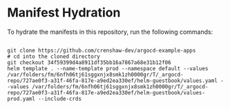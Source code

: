 
# Manifest Hydration

To hydrate the manifests in this repository, run the following commands:

```shell

git clone https://github.com/crenshaw-dev/argocd-example-apps
# cd into the cloned directory
git checkout 34f59399d4a8911df35bb16a7867a68e31b12f06
helm template . --name-template prod --namespace default --values /var/folders/fm/6nfh06tj61sggxnjx8smk1zh0000gr/T/_argocd-repo/727ae0f3-a31f-46fa-817e-a9ed2ea330ef/helm-guestbook/values.yaml --values /var/folders/fm/6nfh06tj61sggxnjx8smk1zh0000gr/T/_argocd-repo/727ae0f3-a31f-46fa-817e-a9ed2ea330ef/helm-guestbook/values-prod.yaml --include-crds
```